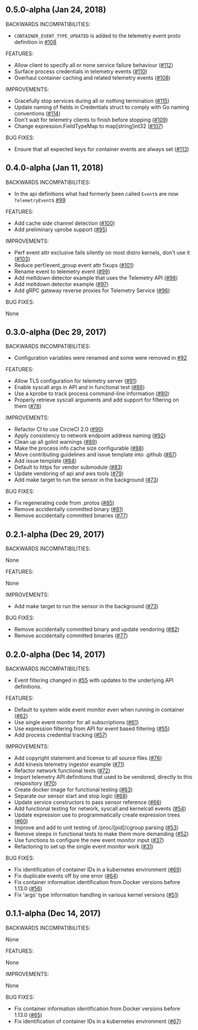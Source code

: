 ## 0.5.0-alpha (Jan 24, 2018)

BACKWARDS INCOMPATIBILITIES:

  * `CONTAINER_EVENT_TYPE_UPDATED` is added to the telemetry event proto definition in [#108](https://github.com/capsule8/capsule8/pull/108)

FEATURES:

  * Allow client to specify all or none service failure behaviour ([#112](https://github.com/capsule8/capsule8/pull/112))
  * Surface process credentials in telemetry events ([#110](https://github.com/capsule8/capsule8/pull/110))
  * Overhaul container caching and related telemetry events ([#108](https://github.com/capsule8/capsule8/pull/108))

IMPROVEMENTS:

  * Gracefully stop services during all or nothing termination ([#115](https://github.com/capsule8/capsule8/pull/115))
  * Update naming of fields in Credentials struct to comply with Go naming conventions ([#114](https://github.com/capsule8/capsule8/pull/114))
  * Don't wait for telemetry clients to finish before stopping ([#109](https://github.com/capsule8/capsule8/pull/109))
  * Change expression.FieldTypeMap to map[string]int32 ([#107](https://github.com/capsule8/capsule8/pull/107))

BUG FIXES:

  * Ensure that all expected keys for container events are always set ([#113](https://github.com/capsule8/capsule8/pull/113))

## 0.4.0-alpha (Jan 11, 2018)

BACKWARDS INCOMPATIBILITIES:

  * In the api definitions what had formerly been called `Event`s are now `TelemetryEvent`s [#99](https://github.com/capsule8/capsule8/pull/99)

FEATURES:

  * Add cache side channel detection ([#100](https://github.com/capsule8/capsule8/pull/100))
  * Add preliminary uprobe support ([#95](https://github.com/capsule8/capsule8/pull/95))

IMPROVEMENTS:

  * Perf event attr exclusive fails silently on most distro kernels, don't use it ([#103](https://github.com/capsule8/capsule8/pull/103))
  * Reduce perf/event_group event attr fixups ([#101](https://github.com/capsule8/capsule8/pull/101))
  * Rename event to telemetry event ([#99](https://github.com/capsule8/capsule8/pull/99))
  * Add meltdown detector example that uses the Telemetry API ([#98](https://github.com/capsule8/capsule8/pull/98))
  * Add meltdown detector example ([#97](https://github.com/capsule8/capsule8/pull/97))
  * Add gRPC gateway reverse proxies for Telemetry Service ([#96](https://github.com/capsule8/capsule8/pull/96))

BUG FIXES:

  None

## 0.3.0-alpha (Dec 29, 2017)

BACKWARDS INCOMPATIBILITIES:

  * Configuration variables were renamed and some were removed in [#92](https://github.com/capsule8/capsule8/pull/92)

FEATURES:

  * Allow TLS configuration for telemetry server ([#91](https://github.com/capsule8/capsule8/pull/91))
  * Enable syscall args in API and in functional test ([#86](https://github.com/capsule8/capsule8/pull/86))
  * Use a kprobe to track process command-line information ([#80](https://github.com/capsule8/capsule8/pull/80))
  * Properly retrieve syscall arguments and add support for filtering on them ([#78](https://github.com/capsule8/capsule8/pull/78))

IMPROVEMENTS:

  * Refactor CI to use CircleCI 2.0 ([#90](https://github.com/capsule8/capsule8/pull/90))
  * Apply consistency to network endpoint address naming ([#92](https://github.com/capsule8/capsule8/pull/92))
  * Clean up all golint warnings ([#89](https://github.com/capsule8/capsule8/pull/89))
  * Make the process info cache size configurable ([#88](https://github.com/capsule8/capsule8/pull/88))
  * Move contributing guidelines and issue template into .github ([#87](https://github.com/capsule8/capsule8/pull/87))
  * Add issue template ([#84](https://github.com/capsule8/capsule8/pull/84))
  * Default to https for vendor submodule ([#83](https://github.com/capsule8/capsule8/pull/83))
  * Update vendoring of api and aws tools ([#79](https://github.com/capsule8/capsule8/pull/79))
  * Add make target to run the sensor in the background ([#73](https://github.com/capsule8/capsule8/pull/73))

BUG FIXES:

  * Fix regenerating code from .protos ([#85](https://github.com/capsule8/capsule8/pull/85))
  * Remove accidentally committed binary ([#81](https://github.com/capsule8/capsule8/pull/81))
  * Remove accidentally committed binaries ([#77](https://github.com/capsule8/capsule8/pull/77))

## 0.2.1-alpha (Dec 29, 2017)

BACKWARDS INCOMPATIBILITIES:

  None

FEATURES:

  None

IMPROVEMENTS:

  * Add make target to run the sensor in the background ([#73](https://github.com/capsule8/capsule8/pull/73))

BUG FIXES:

  * Remove accidentally committed binary and update vendoring ([#82](https://github.com/capsule8/capsule8/pull/82))
  * Remove accidentally committed binaries ([#77](https://github.com/capsule8/capsule8/pull/77))

## 0.2.0-alpha (Dec 14, 2017)

BACKWARDS INCOMPATIBILITIES:

  * Event filtering changed in [#55](https://github.com/capsule8/capsule8/pull/55) with updates to the underlying API definitions.

FEATURES:

  * Default to system wide event monitor even when running in container ([#62](https://github.com/capsule8/capsule8/pull/62))
  * Use single event monitor for all subscriptions ([#61](https://github.com/capsule8/capsule8/pull/61))
  * Use expression filtering from API for event based filtering ([#55](https://github.com/capsule8/capsule8/pull/55))
  * Add process credential tracking ([#57](https://github.com/capsule8/capsule8/pull/57))

IMPROVEMENTS:

  * Add copyright statement and license to all source files ([#76](https://github.com/capsule8/capsule8/pull/76))
  * Add kinesis telemetry ingestor example ([#71](https://github.com/capsule8/capsule8/pull/71))
  * Refactor network functional tests ([#72](https://github.com/capsule8/capsule8/pull/72))
  * Import telemetry API definitions that used to be vendored, directly to this respository ([#70](https://github.com/capsule8/capsule8/pull/70))
  * Create docker image for functional testing ([#63](https://github.com/capsule8/capsule8/pull/63))
  * Separate our sensor start and stop logic ([#68](https://github.com/capsule8/capsule8/pull/68))
  * Update service constructors to pass sensor reference ([#66](https://github.com/capsule8/capsule8/pull/66))
  * Add functional testing for network, syscall and kernelcall events ([#54](https://github.com/capsule8/capsule8/pull/54))
  * Update expression use to programmatically create expression trees ([#60](https://github.com/capsule8/capsule8/pull/60))
  * Improve and add to unit testing of /proc/[pid]/cgroup parsing ([#53](https://github.com/capsule8/capsule8/pull/53))
  * Remove sleeps in functional tests to make them more demanding ([#52](https://github.com/capsule8/capsule8/pull/52))
  * Use functions to configure the new event monitor input ([#37](https://github.com/capsule8/capsule8/pull/37))
  * Refactoring to set up the single event monitor work ([#31](https://github.com/capsule8/capsule8/pull/31))

BUG FIXES:

  * Fix identification of container IDs in a kubernetes environment ([#69](https://github.com/capsule8/capsule8/pull/69))
  * Fix duplicate events off by one error ([#64](https://github.com/capsule8/capsule8/pull/64))
  * Fix container information identification from Docker versions before 1.13.0 ([#56](https://github.com/capsule8/capsule8/pull/56))
  * Fix 'args' type information handling in various kernel versions ([#51](https://github.com/capsule8/capsule8/pull/51))


## 0.1.1-alpha (Dec 14, 2017)

BACKWARDS INCOMPATIBILITIES:

  None

FEATURES:

  None

IMPROVEMENTS:

  None

BUG FIXES:

  * Fix container information identification from Docker versions before 1.13.0 ([#65](https://github.com/capsule8/capsule8/pull/65))
  * Fix identification of container IDs in a kubernetes environment ([#67](https://github.com/capsule8/capsule8/pull/67))

